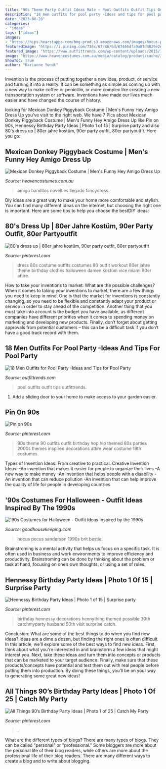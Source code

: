 ```yaml
---
title: "90s Theme Party Outfit Ideas Male ~ Pool Outfits Outfit Tips Outfittrends"
description: "18 men outfits for pool party -ideas and tips for pool party"
date: "2023-08-28"
categories:
- "ideas"
tags: ["ideas"]
images:
- "https://hips.hearstapps.com/hmg-prod.s3.amazonaws.com/images/hocus-pocus-90s-costume-1569525451.jpg?crop=0.668xw:1.00xh;0.148xw,0&amp;resize=480:*"
featuredImage: "https://i.pinimg.com/736x/67/46/6d/67466dfa9a87d4829e2e6525df797ccf--th-birthday-birthday-ideas.jpg"
featured_image: "https://www.outfittrends.com/wp-content/uploads/2015/10/gianmariasainato.com120.jpg"
image: "https://www.heavencostumes.com.au/media/catalog/product/cache/3ca7c4de79fd9294a778cbfdebc9dde4/f/n/fn-59543--hey-amigo-men_s_mexican-costume.jpg"
ShowToc: true
author: "Karianne Yundt"
---
```



Invention is the process of putting together a new idea, product, or service and turning it into a reality. It can be something as simple as coming up with a new way to make coffee or penicillin, or more complex like creating a new transportation system or software. Inventions have made our lives much easier and have changed the course of history.

	

		
looking for Mexican Donkey Piggyback Costume | Men&#039;s Funny Hey Amigo Dress Up you've visit to the right web. We have 7 Pics about Mexican Donkey Piggyback Costume | Men&#039;s Funny Hey Amigo Dress Up like Pin on 90s, Hennessy Birthday Party Ideas | Photo 1 of 15 | Surprise party and also 80&#039;s dress up | 80er jahre kostüm, 90er party outfit, 80er partyoutfit. Here you go:
		
    
## Mexican Donkey Piggyback Costume | Men&#039;s Funny Hey Amigo Dress Up

<img loading=lazy src="https://www.heavencostumes.com.au/media/catalog/product/cache/3ca7c4de79fd9294a778cbfdebc9dde4/f/n/fn-59543--hey-amigo-men_s_mexican-costume.jpg" onerror="this.onerror=null;this.src='https://tse3.mm.bing.net/th?id=OIP.Vaq_fJ1MwYrQjqe98f6kjAAAAA&amp;pid=15.1';" alt="Mexican Donkey Piggyback Costume | Men&#039;s Funny Hey Amigo Dress Up">

_Source: heavencostumes.com.au_

>amigo banditos novelties llegado fancydress. 

	

Diy ideas are a great way to make your home more comfortable and stylish. You can find many different ideas on the internet, but choosing the right one is important. Here are some tips to help you choose the bestDIY ideas:

    
## 80&#039;s Dress Up | 80er Jahre Kostüm, 90er Party Outfit, 80er Partyoutfit

<img loading=lazy src="https://i.pinimg.com/originals/87/b9/a6/87b9a6095227e3f51b9c6638ce19b74d.jpg" onerror="this.onerror=null;this.src='https://tse1.mm.bing.net/th?id=OIP.B_g6-LzL6_iZGVnkM0aFuAHaJ4&amp;pid=15.1';" alt="80&#039;s dress up | 80er jahre kostüm, 90er party outfit, 80er partyoutfit">

_Source: pinterest.com_

>dress 80s costume outfits costumes 80 outfit workout 80er jahre theme birthday clothes halloween damen kostüm vice miami 90er attire. 

	

How to take your inventions to market: What are the possible challenges?
When it comes to taking your inventions to market, there are a few things you need to keep in mind. One is that the market for inventions is constantly changing, so you need to be flexible and constantly adapt your product or service in order to stay ahead of the competition. Another thing that you must take into account is the budget you have available, as different companies have different priorities when it comes to spending money on marketing and developing new products. Finally, don’t forget about getting approvals from potential customers – this can be a difficult task if you don’t have a good track record with them.

    
## 18 Men Outfits For Pool Party -Ideas And Tips For Pool Party

<img loading=lazy src="https://www.outfittrends.com/wp-content/uploads/2015/10/gianmariasainato.com120.jpg" onerror="this.onerror=null;this.src='https://tse2.mm.bing.net/th?id=OIP.zZWLDbKq1oDoh0xZ0tgcvAHaLG&amp;pid=15.1';" alt="18 Men Outfits for Pool Party -Ideas and Tips for Pool Party">

_Source: outfittrends.com_

>pool outfits outfit tips outfittrends. 

	

1. Add a sliding door to your home to make access to your garden easier.

    
## Pin On 90s

<img loading=lazy src="https://i.pinimg.com/736x/6f/f7/83/6ff7830752e15de1f2f0936a2e9f68d4.jpg" onerror="this.onerror=null;this.src='https://tse2.mm.bing.net/th?id=OIP.Z3CsAK9zxlFwjsUBgwa-dQHaHQ&amp;pid=15.1';" alt="Pin on 90s">

_Source: pinterest.com_

>90s theme 90 outfits outfit birthday hop hip themed 80s parties 2000s themes inspired decorations attire wear costume 19th costumes. 

	

Types of Invention Ideas: From creative to practical.
Creative Invention Ideas: 
-An invention that makes it easier for people to organize their lives 
-A new way to make money 
-An invention that helps people with a disability 
-An invention that can reduce pollution 
-An invention that can help improve the quality of life for people in developing countries

    
## &#039;90s Costumes For Halloween - Outfit Ideas Inspired By The 1990s

<img loading=lazy src="https://hips.hearstapps.com/hmg-prod.s3.amazonaws.com/images/hocus-pocus-90s-costume-1569525451.jpg?crop=0.668xw:1.00xh;0.148xw,0&amp;resize=480:*" onerror="this.onerror=null;this.src='https://tse3.mm.bing.net/th?id=OIP.C9evqLK5aE5jkCXUgt-r0wHaLG&amp;pid=15.1';" alt="&#039;90s Costumes for Halloween - Outfit Ideas Inspired by the 1990s">

_Source: goodhousekeeping.com_

>hocus pocus sanderson 1990s brit bestie. 

	

Brainstroming is a mental activity that helps us focus on a specific task. It is often used in business and work environments to improve efficiency and productivity. Brainstroming can be done by thinking about the problem or task at hand, focusing on one’s own thoughts, or using a set of rules.

    
## Hennessy Birthday Party Ideas | Photo 1 Of 15 | Surprise Party

<img loading=lazy src="https://i.pinimg.com/736x/67/46/6d/67466dfa9a87d4829e2e6525df797ccf--th-birthday-birthday-ideas.jpg" onerror="this.onerror=null;this.src='https://tse3.mm.bing.net/th?id=OIP.Sq4ZsZp2RGfAqs4SzJMiQwHaJ3&amp;pid=15.1';" alt="Hennessy Birthday Party Ideas | Photo 1 of 15 | Surprise party">

_Source: pinterest.com_

>birthday hennessy decorations hennything themed possible 30th catchmyparty husband 50th visit surprise catch. 

	

Conclusion: What are some of the best things to do when you find new ideas?
Ideas are a dime a dozen, but finding the right ones is often difficult. In this article, we'll explore some of the best ways to find new ideas. First, think about what you're interested in and brainstorm a few ideas that might interest you. Next, take these ideas and turn them into concepts or products that can be marketed to your target audience. Finally, make sure that these products/concepts have potential and test them out with real people before putting them into production. By doing these things, you'll be on your way to generating some great new ideas!

    
## All Things 90’s Birthday Party Ideas | Photo 1 Of 25 | Catch My Party

<img loading=lazy src="https://i.pinimg.com/736x/ae/02/b3/ae02b3874b87fcbe16b50889802570f2.jpg" onerror="this.onerror=null;this.src='https://tse4.mm.bing.net/th?id=OIP._DBJvz8gl9SRtqHQ1AlXJQHaJ3&amp;pid=15.1';" alt="All Things 90’s Birthday Party Ideas | Photo 1 of 25 | Catch My Party">

_Source: pinterest.com_

>. 

	

What are the different types of blogs?
There are many types of blogs. They can be called "personal" or "professional." Some bloggers are more about the personal life of their blog readers, while others are more about the professional life of their blog readers. There are many different ways to create a blog and to write about blogging.

